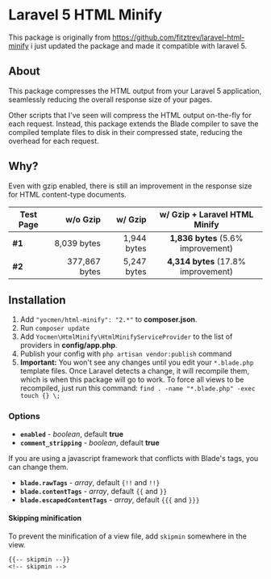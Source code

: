 # Laravel 5 HTML Minify
This package is originally from https://github.com/fitztrev/laravel-html-minify i just updated the package and made it compatible with laravel 5.

## About

This package compresses the HTML output from your Laravel 5 application, seamlessly reducing the overall response size of your pages.

Other scripts that I've seen will compress the HTML output on-the-fly for each request. Instead, this package extends the Blade compiler to save the compiled template files to disk in their compressed state, reducing the overhead for each request.

## Why?

Even with gzip enabled, there is still an improvement in the response size for HTML content-type documents.

Test Page | w/o Gzip | w/ Gzip | w/ Gzip + Laravel HTML Minify
--- | ---: | ---: | :---:
**#1** | 8,039 bytes | 1,944 bytes | **1,836 bytes** (5.6% improvement)
**#2** | 377,867 bytes | 5,247 bytes | **4,314 bytes** (17.8% improvement)

## Installation

1. Add `"yocmen/html-minify": "2.*"` to **composer.json**.
2. Run `composer update`
3. Add `Yocmen\HtmlMinify\HtmlMinifyServiceProvider` to the list of providers in **config/app.php**.
4. Publish your config with `php artisan vendor:publish` command
5. **Important:** You won't see any changes until you edit your `*.blade.php` template files. Once Laravel detects a change, it will recompile them, which is when this package will go to work. To force all views to be recompiled, just run this command: `find . -name "*.blade.php" -exec touch {} \;`


### Options

- **`enabled`** - *boolean*, default **true**
- **`comment_stripping`** - *boolean*, default **true**

If you are using a javascript framework that conflicts with Blade's tags, you can change them.

- **`blade.rawTags`** - *array*, default `{!!` and `!!}`
- **`blade.contentTags`** - *array*, default `{{` and `}}`
- **`blade.escapedContentTags`** - *array*, default `{{{` and `}}}`

#### Skipping minification

To prevent the minification of a view file, add `skipmin` somewhere in the view.

```
{{-- skipmin --}}
<!-- skipmin -->
```
